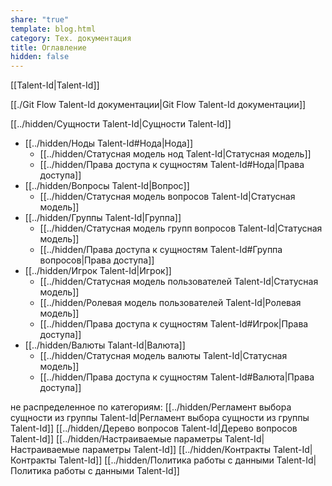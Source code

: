 ```yaml
---
share: "true"
template: blog.html
category: Тех. документация
title: Оглавление
hidden: false
---
```



[[Talent-Id|Talent-Id]]

[[./Git Flow Talent-Id документации|Git Flow Talent-Id документации]]

[[../hidden/Сущности Talent-Id|Сущности Talent-Id]]
- [[../hidden/Ноды Talent-Id#Нода|Нода]] 
	- [[../hidden/Cтатусная модель нод Talent-Id|Статусная модель]]
	- [[../hidden/Права доступа к сущностям Talent-Id#Нода|Права доступа]]
- [[../hidden/Вопросы Talent-Id|Вопрос]]
	- [[../hidden/Cтатусная модель вопросов Talent-Id|Статусная модель]]
- [[../hidden/Группы Talent-Id|Группа]]
	- [[../hidden/Cтатусная модель групп вопросов Talent-Id|Статусная модель]]
	- [[../hidden/Права доступа к сущностям Talent-Id#Группа вопросов|Права доступа]]
- [[../hidden/Игрок Talent-Id|Игрок]]
	- [[../hidden/Cтатусная модель пользователей Talent-Id|Статусная модель]]
	- [[../hidden/Ролевая модель пользователей Talent-Id|Ролевая модель]]
	- [[../hidden/Права доступа к сущностям Talent-Id#Игрок|Права доступа]]
- [[../hidden/Валюты Talant-Id|Валюта]]
	- [[../hidden/Cтатусная модель валюты Talent-Id|Статусная модель]]
	- [[../hidden/Права доступа к сущностям Talent-Id#Валюта|Права доступа]]




не распределенное по категориям:
[[../hidden/Регламент выбора сущности из группы Talent-Id|Регламент выбора сущности из группы Talent-Id]]
[[../hidden/Дерево вопросов Talent-Id|Дерево вопросов Talent-Id]]
[[../hidden/Настраиваемые параметры Talent-Id|Настраиваемые параметры Talent-Id]]
[[../hidden/Контракты Talent-Id|Контракты Talent-Id]]
[[../hidden/Политика работы с данными Talent-Id|Политика работы с данными Talent-Id]]

